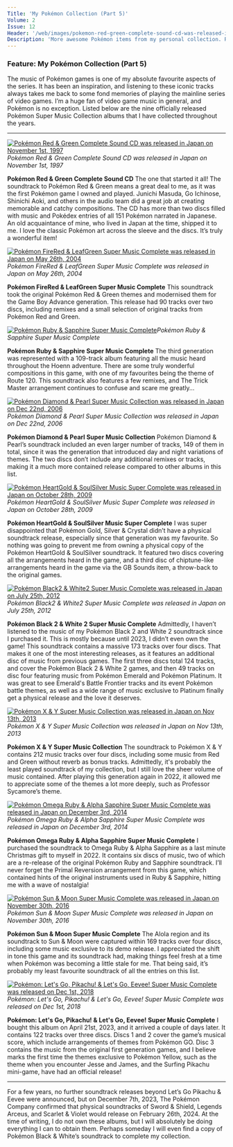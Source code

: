 ```yaml
---
Title: 'My Pokémon Collection (Part 5)'
Volume: 2
Issue: 12
Header: '/web/images/pokemon-red-green-complete-sound-cd-was-released-in-japan-on-november-1st-1997.jpeg'
Description: 'More awesome Pokémon items from my personal collection. Raise your trumpets for a collection of physical Pokémon soundtracks! Plus, the latest Pokémon news delivered direct to your email inbox!'
---
```

### Feature: My Pokémon Collection (Part 5)
The music of Pokémon games is one of my absolute favourite aspects of the series. It has been an inspiration, and listening to these iconic tracks always takes me back to some fond memories of playing the mainline series of video games. I’m a huge fan of video game music in general, and Pokémon is no exception. Listed below are the nine officially released Pokémon Super Music Collection albums that I have collected throughout the years.
* * *

[![Pokémon Red & Green Complete Sound CD was released in Japan on November 1st, 1997](/web/images/pokemon-red-green-complete-sound-cd-was-released-in-japan-on-november-1st-1997.jpeg)](/web/images/pokemon-red-green-complete-sound-cd-was-released-in-japan-on-november-1st-1997.jpeg)*Pokémon Red & Green Complete Sound CD was released in Japan on November 1st, 1997*

**Pokémon Red & Green Complete Sound CD**
The one that started it all! The soundtrack to Pokémon Red & Green means a great deal to me, as it was the first Pokémon game I owned and played. Junichi Masuda, Go Ichinose, Shinichi Aoki, and others in the audio team did a great job at creating memorable and catchy compositions. The CD has more than two discs filled with music and Pokédex entries of all 151 Pokémon narrated in Japanese. An old acquaintance of mine, who lived in Japan at the time, shipped it to me. I love the classic Pokémon art across the sleeve and the discs. It’s truly a wonderful item!

[![Pokémon FireRed & LeafGreen Super Music Complete was released in Japan on May 26th, 2004](/web/images/pokemon-firered-leafgreen-super-music-complete-was-released-in-japan-on-may-26th-2004.jpeg)](/web/images/pokemon-firered-leafgreen-super-music-complete-was-released-in-japan-on-may-26th-2004.jpeg)*Pokémon FireRed & LeafGreen Super Music Complete was released in Japan on May 26th, 2004*

**Pokémon FireRed & LeafGreen Super Music Complete**
This soundtrack took the original Pokémon Red & Green themes and modernised them for the Game Boy Advance generation. This release had 90 tracks over two discs, including remixes and a small selection of original tracks from Pokémon Red and Green.

[![Pokémon Ruby & Sapphire Super Music Complete](/web/images/pokemon-ruby-sapphire-super-music-complete.jpeg)](/web/images/pokemon-ruby-sapphire-super-music-complete.jpeg)*Pokémon Ruby & Sapphire Super Music Complete*

**Pokémon Ruby & Sapphire Super Music Complete**
The third generation was represented with a 109-track album featuring all the music heard throughout the Hoenn adventure. There are some truly wonderful compositions in this game, with one of my favourites being the theme of Route 120. This soundtrack also features a few remixes, and The Trick Master arrangement continues to confuse and scare me greatly…

[![Pokémon Diamond & Pearl Super Music Collection was released in Japan on Dec 22nd, 2006](/web/images/pokemon-diamond-pearl-super-music-collection-was-released-in-japan-on-dec-22nd-2006.jpeg)](/web/images/pokemon-diamond-pearl-super-music-collection-was-released-in-japan-on-dec-22nd-2006.jpeg)*Pokémon Diamond & Pearl Super Music Collection was released in Japan on Dec 22nd, 2006*

**Pokémon Diamond & Pearl Super Music Collection**
Pokémon Diamond & Pearl’s soundtrack included an even larger number of tracks, 149 of them in total, since it was the generation that introduced day and night variations of themes. The two discs don’t include any additional remixes or tracks, making it a much more contained release compared to other albums in this list.

[![Pokémon HeartGold & SoulSilver Music Super Complete was released in Japan on October 28th, 2009](/web/images/pokemon-heartgold-soulsilver-music-super-complete-was-released-in-japan-on-october-28th-2009.jpeg)](/web/images/pokemon-heartgold-soulsilver-music-super-complete-was-released-in-japan-on-october-28th-2009.jpeg)*Pokémon HeartGold & SoulSilver Music Super Complete was released in Japan on October 28th, 2009*

**Pokémon HeartGold & SoulSilver Music Super Complete**
I was super disappointed that Pokémon Gold, Silver & Crystal didn’t have a physical soundtrack release, especially since that generation was my favourite. So nothing was going to prevent me from owning a physical copy of the Pokémon HeartGold & SoulSilver soundtrack. It featured two discs covering all the arrangements heard in the game, and a third disc of chiptune-like arrangements heard in the game via the GB Sounds item, a throw-back to the original games.

[![Pokémon Black2 & White2 Super Music Complete was released in Japan on July 25th, 2012](/web/images/pokemon-black2-white2-super-music-complete-was-released-in-japan-on-july-25th-2012.jpeg)](/web/images/pokemon-black2-white2-super-music-complete-was-released-in-japan-on-july-25th-2012.jpeg)*Pokémon Black2 & White2 Super Music Complete was released in Japan on July 25th, 2012*

**Pokémon Black 2 & White 2 Super Music Complete**
Admittedly, I haven’t listened to the music of my Pokémon Black 2 and White 2 soundtrack since I purchased it. This is mostly because until 2023, I didn’t even own the game! This soundtrack contains a massive 173 tracks over four discs. That makes it one of the most interesting releases, as it features an additional disc of music from previous games. The first three discs total 124 tracks, and cover the Pokémon Black 2 & White 2 games, and then 49 tracks on disc four featuring music from Pokémon Emerald and Pokémon Platinum. It was great to see Emerald's Battle Frontier tracks and its event Pokémon battle themes, as well as a wide range of music exclusive to Platinum finally get a physical release and the love it deserves.

[![Pokémon X & Y Super Music Collection was released in Japan on Nov 13th, 2013](/web/images/pokemon-x-y-super-music-collection-was-released-in-japan-on-nov-13th-2013.jpeg)](/web/images/pokemon-x-y-super-music-collection-was-released-in-japan-on-nov-13th-2013.jpeg)*Pokémon X & Y Super Music Collection was released in Japan on Nov 13th, 2013*

**Pokémon X & Y Super Music Collection**
The soundtrack to Pokémon X & Y contains 212 music tracks over four discs, including some music from Red and Green without reverb as bonus tracks. Admittedly, it's probably the least played soundtrack of my collection, but I still love the sheer volume of music contained. After playing this generation again in 2022, it allowed me to appreciate some of the themes a lot more deeply, such as Professor Sycamore’s theme.

[![Pokémon Omega Ruby & Alpha Sapphire Super Music Complete was released in Japan on December 3rd, 2014](/web/images/pokemon-omega-ruby-alpha-sapphire-super-music-complete-was-released-in-japan-on-december-3rd-2014.jpeg)](/web/images/pokemon-omega-ruby-alpha-sapphire-super-music-complete-was-released-in-japan-on-december-3rd-2014.jpeg)*Pokémon Omega Ruby & Alpha Sapphire Super Music Complete was released in Japan on December 3rd, 2014*

**Pokémon Omega Ruby & Alpha Sapphire Super Music Complete**
I purchased the soundtrack to Omega Ruby & Alpha Sapphire as a last minute Christmas gift to myself in 2022. It contains six discs of music, two of which are a re-release of the original Pokémon Ruby and Sapphire soundtrack. I’ll never forget the Primal Reversion arrangement from this game, which contained hints of the original instruments used in Ruby & Sapphire, hitting me with a wave of nostalgia!

[![Pokémon Sun & Moon Super Music Complete was released in Japan on November 30th, 2016](/web/images/pokemon-sun-moon-super-music-complete-was-released-in-japan-on-november-30th-2016.jpeg)](/web/images/pokemon-sun-moon-super-music-complete-was-released-in-japan-on-november-30th-2016.jpeg)*Pokémon Sun & Moon Super Music Complete was released in Japan on November 30th, 2016*

**Pokémon Sun & Moon Super Music Complete**
The Alola region and its soundtrack to Sun & Moon were captured within 169 tracks over four discs, including some music exclusive to its demo release. I appreciated the shift in tone this game and its soundtrack had, making things feel fresh at a time when Pokémon was becoming a little stale for me. That being said, it’s probably my least favourite soundtrack of all the entries on this list.

[![Pokémon: Let's Go, Pikachu! & Let's Go, Eevee! Super Music Complete was released on Dec 1st, 2018](/web/images/pokemon-lets-go-pikachu-lets-go-eevee-super-music-complete-was-released-on-dec-1st-2018.jpeg)](/web/images/pokemon-lets-go-pikachu-lets-go-eevee-super-music-complete-was-released-on-dec-1st-2018.jpeg)*Pokémon: Let's Go, Pikachu! & Let's Go, Eevee! Super Music Complete was released on Dec 1st, 2018*

**Pokémon: Let's Go, Pikachu! & Let's Go, Eevee! Super Music Complete**
I bought this album on April 21st, 2023, and it arrived a couple of days later. It contains 122 tracks over three discs. Discs 1 and 2 cover the game’s musical score, which include arrangements of themes from Pokémon GO. Disc 3 contains the music from the original first generation games, and I believe marks the first time the themes exclusive to Pokémon Yellow, such as the theme when you encounter Jesse and James, and the Surfing Pikachu mini-game, have had an official release!
* * *
For a few years, no further soundtrack releases beyond Let’s Go Pikachu & Eevee were announced, but on December 7th, 2023, The Pokémon Company confirmed that physical soundtracks of Sword & Shield, Legends Arceus, and Scarlet & Violet would release on February 26th, 2024. At the time of writing, I do not own these albums, but I will absolutely be doing everything I can to obtain them. Perhaps someday I will even find a copy of Pokémon Black & White’s soundtrack to complete my collection.